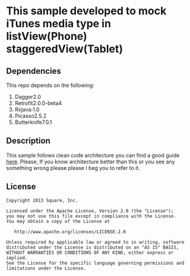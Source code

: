 # This sample developed to mock iTunes media type in listView(Phone) staggeredView(Tablet)

## Dependencies

This repo depends on the following:


 1. Dagger2.0
 2. Retrofit2.0.0-beta4
 3. Rxjava:1.0
 3. Picasso2.5.2
 4. Butterknife7.0.1

## Description
This sample follows clean code architecture you can find a good guide [here](https://medium.com/@dmilicic/a-detailed-guide-on-developing-android-apps-using-the-clean-architecture-pattern-d38d71e94029#.lrh6vgpxk). Please, If you know architecture better than this or you see any something wrong please please I beg you to refer to it.

## License

```
Copyright 2013 Square, Inc.

Licensed under the Apache License, Version 2.0 (the "License");
you may not use this file except in compliance with the License.
You may obtain a copy of the License at

   http://www.apache.org/licenses/LICENSE-2.0

Unless required by applicable law or agreed to in writing, software
distributed under the License is distributed on an "AS IS" BASIS,
WITHOUT WARRANTIES OR CONDITIONS OF ANY KIND, either express or implied.
See the License for the specific language governing permissions and
limitations under the License.
```


